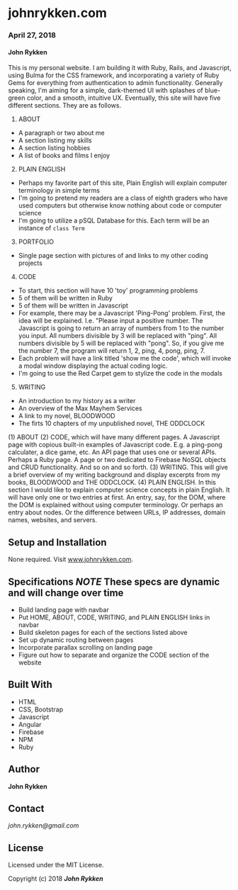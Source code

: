 # johnrykken.com

### April 27, 2018

#### John Rykken


This is my personal website. I am building it with Ruby, Rails, and Javascript, using Bulma for the CSS framework, and incorporating a variety of Ruby Gems for everything from authentication to admin functionality. Generally speaking, I'm aiming for a simple, dark-themed UI with splashes of blue-green color, and a smooth, intuitive UX. Eventually, this site will have five different sections. They are as follows.

1. ABOUT
  * A paragraph or two about me
  * A section listing my skills
  * A section listing hobbies
  * A list of books and films I enjoy

2. PLAIN ENGLISH
  * Perhaps my favorite part of this site, Plain English will explain computer terminology in simple terms
  * I'm going to pretend my readers are a class of eighth graders who have used computers but otherwise know nothing about code or computer science  
  * I'm going to utilize a pSQL Database for this. Each term will be an instance of  `class Term`  

3. PORTFOLIO
  * Single page section with pictures of and links to my other coding projects

4. CODE
  * To start, this section will have 10 'toy' programming problems
  * 5 of them will be written in Ruby
  * 5 of them will be written in Javascript
  * For example, there may be a Javascript 'Ping-Pong' problem. First, the idea will be explained. I.e. "Please input a positive number. The Javascript is going to return an array of numbers from 1 to the number you input. All numbers divisible by 3 will be replaced with "ping". All numbers divisible by 5 will be replaced with "pong". So, if you give me the number 7, the program will return 1, 2, ping, 4, pong, ping, 7.  
  * Each problem will have a link titled 'show me the code', which will invoke a modal window displaying the actual coding logic.
  * I'm going to use the Red Carpet gem to stylize the code in the modals    

5. WRITING
  * An introduction to my history as a writer
  * An overview of the Max Mayhem Services
  * A link to my novel, BLOODWOOD
  * The firts 10 chapters of my unpublished novel, THE ODDCLOCK  

 (1) ABOUT (2) CODE, which will have many different pages. A Javascript page with copious built-in examples of Javascript code. E.g. a ping-pong calculater, a dice game, etc. An API page that uses one or several APIs. Perhaps a Ruby page. A page or two dedicated to Firebase NoSQL objects and CRUD functionality. And so on and so forth. (3) WRITING. This will give a brief overview of my writing background and display excerpts from my books, BLOODWOOD and THE ODDCLOCK. (4) PLAIN ENGLISH. In this section I would like to explain computer science concepts in plain English. It will have only one or two entries at first. An entry, say, for the DOM, where the DOM is explained without using computer terminology. Or perhaps an entry about nodes. Or the difference between URLs, IP addresses, domain names, websites, and servers.         

## Setup and Installation

None required. Visit www.johnrykken.com.

## Specifications *NOTE* These specs are dynamic and will change over time

* Build landing page with navbar
* Put HOME, ABOUT, CODE, WRITING, and PLAIN ENGLISH links in navbar
* Build skeleton pages for each of the sections listed above
* Set up dynamic routing between pages
* Incorporate parallax scrolling on landing page
* Figure out how to separate and organize the CODE section of the website

## Built With

* HTML
* CSS, Bootstrap
* Javascript
* Angular
* Firebase
* NPM
* Ruby

## Author

**John Rykken**

## Contact

_john.rykken@gmail.com_

## License

Licensed under the MIT License.

  <!-- ## Acknowledgments -->

Copyright (c) 2018 **_John Rykken_**
